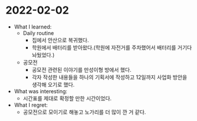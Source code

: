 # 2022-02-02

- What I learned: 
  - Daily routine
    - 집에서 안산으로 복귀했다.
    - 학원에서 배터리를 받아왔다.(학원에 자전거를 주차했어서 배터리를 거기다 놔뒀었다.)
  - 공모전
    - 공모전 관련된 이야기를 만성이형 방에서 했다.
    - 각자 작성한 내용들을 하나의 기획서에 작성하고 12일까지 사업화 방안을 생각해 오기로 했다.
- What was interesting: 
  - 시간표를 제대로 확정할 만한 시간이었다.
- What I regret: 
  - 공모전으로 모이기로 해놓고 노가리를 더 많이 깐 거 같다.